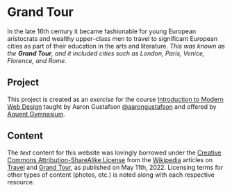 <h1>Grand Tour</h1>
<p>In the late 16th century it became fashionable for young European aristocrats and wealthy upper–class men to travel to significant European cities as part of their education in the arts and literature. <em>This was known as the <strong>Grand Tour</strong>, and it included cities such as London, Paris, Venice, Florence, and Rome.</em></p>

<h2>Project</h2>
<p>This project is created as an <em>exercise</em> for the course <a href="https://thegymnasium.com/courses/GYM/107/0/about">Introduction to Modern Web Design</a> taught by Aaron Gustafson <a href="https://github.com/aarongustafson">@aarongustafson</a> and offered by <a href="https://thegymnasium.com">Aquent Gymnasium</a>.</p>

<h2>Content</h2>
<p>The <em>text</em> content for this website was lovingly borrowed under the <a href="https://en.wikipedia.org/wiki/Wikipedia:Text_of_Creative_Commons_Attribution-ShareAlike_3.0_Unported_License">Creative Commons Attribution-ShareAlike License</a> from the <a href="https://en.wikipedia.org/wiki/Main_Page">Wikipedia</a> articles on <a href="https://en.wikipedia.org/wiki/Travel">Travel</a> and <a href="https://en.wikipedia.org/wiki/Grand_Tour">Grand Tour</a>, as published on May 11th, 2022. Licensing terms for other types of content (photos, etc.) is noted along with each respective resource.</p>
